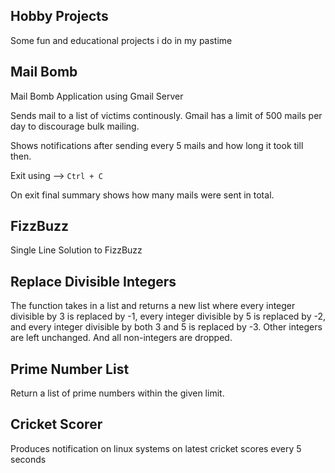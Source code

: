 Hobby Projects
--------------

Some fun and educational projects i do in my pastime


Mail Bomb
---------

Mail Bomb Application using Gmail Server

Sends mail to a list of victims continously.  Gmail has a limit of 500
mails per day to discourage bulk mailing.

Shows notifications after sending every 5 mails and how long it took
till then.

Exit using --> `Ctrl + C`

On exit final summary shows how many mails were sent in total.


FizzBuzz
--------

Single Line Solution to FizzBuzz


Replace Divisible Integers
--------------------------

The function takes in a list and returns a new list where every
integer divisible by 3 is replaced by -1, every integer divisible by 5
is replaced by -2, and every integer divisible by both 3 and 5 is
replaced by -3. Other integers are left unchanged. And all
non-integers are dropped.

Prime Number List
-----------------

Return a list of prime numbers within the given limit.

Cricket Scorer
--------------

Produces notification on linux systems on latest cricket scores every
5 seconds
